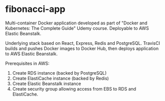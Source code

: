 # fibonacci-app
Multi-container Docker application developed as part of "Docker and Kubernetes: The Complete Guide" Udemy course. Deployable to AWS Elastic Beanstalk.

Underlying stack based on React, Express, Redis and PostgreSQL. TravisCI builds and pushes Docker images to Docker Hub, then deploys application to AWS Elastic Beanstalk. 

Prerequisites in AWS: 
1. Create RDS instance (backed by PostgreSQL)
2. Create ElastiCache instance (backed by Redis)
3. Create Elastic Beanstalk instance
4. Create security group allowing access from EBS to RDS and ElastiCache.
